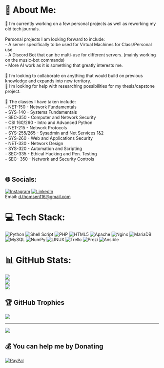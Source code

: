# 💫 About Me:
🔭 I’m currently working on a few personal projects as well as reworking my old tech journals. <br><br>Personal projects I am looking forward to include:<br>- A server specifically to be used for Virtual Machines for Class/Personal use<br>- A Discord Bot that can be multi-use for different servers. (mainly working on the music-bot commands)<br>- More AI work as it is something that greatly interests me. <br> <br>👯 I’m looking to collaborate on anything that would build on previous knowledge and expands into new territory. <br>🤝 I’m looking for help with researching possibilities for my thesis/capstone project. <br><br>🌱 The classes I have taken include:<br>- NET-150 - Network Fundamentals<br>- SYS-140 - Systems Fundamentals<br>- SEC-350 - Computer and Network Security<br>- CSI 160/260 - Intro and Advanced Python<br>- NET-215 - Network Protocols<br>- SYS-255/265 - Sysadmin and Net Services 1&2<br>- SYS-260 - Web and Applications Security<br>- NET-330 - Network Design<br>- SYS-320 - Automation and Scripting<br>- SEC-335 - Ethical Hacking and Pen. Testing<br>- SEC- 350 - Network and Security Controls<br><br>


## 🌐 Socials:
[![Instagram](https://img.shields.io/badge/Instagram-%23E4405F.svg?logo=Instagram&logoColor=white)](https://www.instagram.com/david_thomsen116/?igshid=OGQ5ZDc2ODk2ZA%3D%3D) [![LinkedIn](https://img.shields.io/badge/LinkedIn-%230077B5.svg?logo=linkedin&logoColor=white)](https://www.linkedin.com/in/thomsendavid/)
<br>Email: d.thomsen116@gmail.com


# 💻 Tech Stack:
![Python](https://img.shields.io/badge/python-3670A0?style=for-the-badge&logo=python&logoColor=ffdd54) ![Shell Script](https://img.shields.io/badge/shell_script-%23121011.svg?style=for-the-badge&logo=gnu-bash&logoColor=white) ![PHP](https://img.shields.io/badge/php-%23777BB4.svg?style=for-the-badge&logo=php&logoColor=white) ![HTML5](https://img.shields.io/badge/html5-%23E34F26.svg?style=for-the-badge&logo=html5&logoColor=white) ![Apache](https://img.shields.io/badge/apache-%23D42029.svg?style=for-the-badge&logo=apache&logoColor=white) ![Nginx](https://img.shields.io/badge/nginx-%23009639.svg?style=for-the-badge&logo=nginx&logoColor=white) ![MariaDB](https://img.shields.io/badge/MariaDB-003545?style=for-the-badge&logo=mariadb&logoColor=white) ![MySQL](https://img.shields.io/badge/mysql-%2300f.svg?style=for-the-badge&logo=mysql&logoColor=white) ![NumPy](https://img.shields.io/badge/numpy-%23013243.svg?style=for-the-badge&logo=numpy&logoColor=white) ![LINUX](https://img.shields.io/badge/Linux-FCC624?style=for-the-badge&logo=linux&logoColor=black) ![Trello](https://img.shields.io/badge/Trello-%23026AA7.svg?style=for-the-badge&logo=Trello&logoColor=white) ![Prezi](https://img.shields.io/badge/Prezi-%23000000.svg?style=for-the-badge&logo=Prezi&logoColor=white) ![Ansible](https://img.shields.io/badge/ansible-%231A1918.svg?style=for-the-badge&logo=ansible&logoColor=white)
# 📊 GitHub Stats:
![](https://github-readme-stats.vercel.app/api?username=dthomsen116&theme=dark&hide_border=false&include_all_commits=true&count_private=false)<br/>
![](https://github-readme-streak-stats.herokuapp.com/?user=dthomsen116&theme=dark&hide_border=false)<br/>
![](https://github-readme-stats.vercel.app/api/top-langs/?username=dthomsen116&theme=dark&hide_border=false&include_all_commits=true&count_private=false&layout=compact)

## 🏆 GitHub Trophies
![](https://github-profile-trophy.vercel.app/?username=dthomsen116&theme=dracula&no-frame=false&no-bg=true&margin-w=4)

---
[![](https://visitcount.itsvg.in/api?id=dthomsen116&icon=5&color=5)](https://visitcount.itsvg.in)

  ## 💰 You can help me by Donating
  [![PayPal](https://img.shields.io/badge/PayPal-00457C?style=for-the-badge&logo=paypal&logoColor=white)](https://paypal.me/DavidThomsen116?country.x=US&locale.x=en_US) 

  
<!-- Proudly created with GPRM ( https://gprm.itsvg.in ) -->
